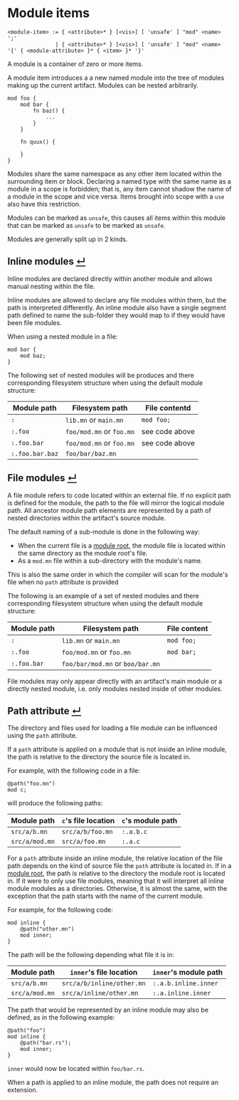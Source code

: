 
# Module items
```
<module-item> := { <attribute>* } [<vis>] [ 'unsafe' ] "mod" <name> ';'
               | { <attribute>* } [<vis>] [ 'unsafe' ] "mod" <name> '{' { <module-attribute> }* { <item> }* '}'
```

A module is a container of zero or more items.

A module item introduces a a new named module into the tree of modules making up the current artifact.
Modules can be nested arbitrarily.

```
mod foo {
    mod bar {
        fn baz() {
            ...
        }
    }

    fn quux() {

    }
}
```

Modules share the same namespace as any other item located within the surrounding item or block.
Declaring a named type with the same name as a module in a scope is forbidden; that is, any item cannot shadow the name of a module in the scope and vice versa.
Items brought into scope with a `use` also have this restriction.

Modules can be marked as `unsafe`, this causes all items within this module that can be marked as `unsafe` to be marked as `unsafe`.

Modules are generally split up in 2 kinds.

## Inline modules [↵](#module-item-)

Inline modules are declared directly within another module and allows manual nesting within the file.

Inline modules are allowed to declare any file modules within them, but the path is interpreted differently.
An inline module also have a single segment path defined to name the sub-folder they would map to if they would have been file modules.

When using a nested module in a file:
```
mod bar {
    mod baz;
}
```
The following set of nested modules will be produces and there  corresponding filesystem structure when using the default module structure:

Module path     | Filesystem path          | File contentd
----------------|--------------------------|----------------
`:`             | `lib.mn` or `main.mn`    | `mod foo;`
`:.foo`         | `foo/mod.mn` or `foo.mn` | see code above
`:.foo.bar`     | `foo/mod.mn` or `foo.mn` | see code above
`:.foo.bar.baz` | `foo/bar/baz.mn`         |

## File modules [↵](#module-item-)

A file module refers to code located within an external file.
If no explicit path is defined for the module, the path to the file will mirror the logical module path.
All ancestor module path elements are represented by a path of nested directories within the artifact's source module.

The default naming of a sub-module is done in the following way:
- When the current file is a [module root](#432-module-roots-), the module file is located within the same directory as the module root's file.
- As a `mod.mn` file within a sub-directory with the module's name.

This is also the same order in which the compiler will scan for the module's file when no `path` attribute is provided

The following is an example of a set of nested modules and there corresponding filesystem structure when using the default module structure:

Module path | Filesystem path                  | File content
------------|----------------------------------|--------------
`:`         | `lib.mn` or `main.mn`            | `mod foo;`
`:.foo`     | `foo/mod.mn` or `foo.mn`         | `mod bar;`
`:.foo.bar` | `foo/bar/mod.mn` or `boo/bar.mn` |

File modules may only appear directly with an artifact's main module or a directly nested module, i.e. only modules nested inside of other modules.

## Path attribute [↵](#module-item-)

The directory and files used for loading a file module can be influenced using the `path` attribute.

If a `path` attribute is applied on a module that is not inside an inline module, the path is relative to the directory the source file is located in.

For example, with the following code in a file:
```
@path("foo.mn")
mod c;
```
will produce the following paths:

Module path    | `c`'s file location | `c`'s module path
---------------|---------------------|-------------------
`src/a/b.mn`   | `src/a/b/foo.mn`    | `:.a.b.c`
`src/a/mod.mn` | `src/a/foo.mn`      | `:.a.c`

For a `path` attribute inside an inline module, the relative location of the file path depends on the kind of source file the `path` attribute is located in.
If in a [module root](#432-module-roots-), the path is relative to the directory the module root is located in.
If it were to only use file modules, meaning that it will interpret all inline module modules as a directories.
Otherwise, it is almost the same, with the exception that the path starts with the name of the current module.

For example, for the following code:
```
mod inline {
    @path("other.mn")
    mod inner;
}
```
The path will be the following depending what file it is in:

Module path    | `inner`'s file location   | `inner`'s module path
---------------|---------------------------|-------------------
`src/a/b.mn`   | `src/a/b/inline/other.mn` | `:.a.b.inline.inner`
`src/a/mod.mn` | `src/a/inline/other.mn`   | `:.a.inline.inner`

The path that would be represented by an inline module may also be defined, as in the following example:
```
@path("foo")
mod inline {
    @path("bar.rs");
    mod inner;
}
```
`inner` would now be located within `foo/bar.rs`.

When a path is applied to an inline module, the path does not require an extension.

